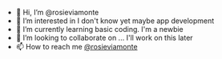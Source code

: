 - 👋 Hi, I’m @rosieviamonte
- 👀 I’m interested in I don't know yet maybe app development
- 🌱 I’m currently learning basic coding. I'm a newbie
- 💞️ I’m looking to collaborate on ... I'll work on this later 
- 📫 How to reach me <a href="https://www.instagram.com/rosieviamonte/">@rosieviamonte</a> 

<!---
rosieviamonte/rosieviamonte is a ✨ special ✨ repository because its `README.md` (this file) appears on your GitHub profile.
You can click the Preview link to take a look at your changes.
--->
